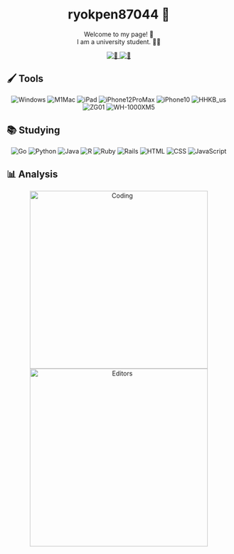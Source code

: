 <div id="header" align="center">
    <div id="introduction">
        <h1>ryokpen87044 🐧</h1>
        <p>
          Welcome to my page! 🫨
          <br>
          I am a university student. 😵‍💫
        </p>
    </div>
    <div id="status">
        <a href="https://github.com/ryokpen87044">
            <img alt="🐧" src="https://github-readme-stats.vercel.app/api?username=ryokpen87044&layout=compact&theme=transparent&hide_border=true&hide=contribs,prs&count_private=true"/>
        </a>
        <a href="https://github.com/ryokpen87044">
            <img alt="🐧" src="https://github-readme-stats.vercel.app/api/top-langs/?username=ryokpen87044&layout=compact&theme=transparent&hide_border=true&count_private=true"/>
        </a>
    </div>
</div>

<div id="body" align="center">
    <div id="tools">
        <h2 align="left">🖌 Tools</h2>
        <p>
            <img alt="Windows" src="https://img.shields.io/badge/windows-13700F%203070super-999999.svg?&style=for-the-badge&logo=windows&logoColor=white"/>
            <img alt="M1Mac" src="https://img.shields.io/badge/machine-M1%20Mac-999999.svg?&style=for-the-badge&logo=apple&logoColor=white"/>
            <img alt="iPad" src="https://img.shields.io/badge/tablet-ipad%209th%20gen-999999.svg?&style=for-the-badge&logo=apple&logoColor=white"/>
            <img alt="iPhone12ProMax" src="https://img.shields.io/badge/phone-iphone%2012%20pro%20max-999999.svg?&style=for-the-badge&logo=apple&logoColor=white"/>
            <img alt="iPhone10" src="https://img.shields.io/badge/phone sub-iphone%20X-999999.svg?&style=for-the-badge&logo=apple&logoColor=white"/>
            <img alt="HHKB_us" src="https://img.shields.io/badge/Keyboard-HHKB%20US-999999.svg?&style=for-the-badge"/>
            <img alt="ZG01" src="https://img.shields.io/badge/audio interface-ZG01-999999.svg?&style=for-the-badge&logo=yamahacorporation&logoColor=white"/>
            <img alt="WH-1000XM5" src="https://img.shields.io/badge/Headphone-WH%201000XM5-999999.svg?&style=for-the-badge&logo=Sony&logoColor=white"/>
        </p>
    </div>
    <div id="studying">
        <h2 align="left">📚 Studying</h2>
        <p>
            <img alt="Go" src="https://img.shields.io/badge/-Go-00ADD8.svg?&style=for-the-badge&logo=Go&logoColor=white"/>
            <img alt="Python" src="https://img.shields.io/badge/-Python-3776AB.svg?&style=for-the-badge&logo=python&logoColor=white"/>
            <img alt="Java" src="https://img.shields.io/badge/-Java-007396.svg?&style=for-the-badge&logo=openjdk&logoColor=white"/>
            <img alt="R" src="https://img.shields.io/badge/-R-276DC3.svg?&style=for-the-badge&logo=r&logoColor=white"/>
            <img alt="Ruby" src="https://img.shields.io/badge/-Ruby-CC342D.svg?&style=for-the-badge&logo=ruby&logoColor=white"/>
            <img alt="Rails" src="https://img.shields.io/badge/-Rails-CC0000.svg?&style=for-the-badge&logo=rubyonrails&logoColor=white"/>
            <img alt="HTML" src="https://img.shields.io/badge/-Html-E34F26.svg?&style=for-the-badge&logo=html5&logoColor=white"/>
            <img alt="CSS" src="https://img.shields.io/badge/-Css-1572B6.svg?&style=for-the-badge&logo=css3&logoColor=white"/>
            <img alt="JavaScript" src="https://img.shields.io/badge/-Javascript-F7DF1E.svg?&style=for-the-badge&logo=javascript&logoColor=white"/>
        </p>
    </div>
    <div id="analysis">
        <h2 align="left">📊 Analysis</h2>
        <p>
            <img alt="Coding" width=400 src="https://wakatime.com/share/@ad185686-94f7-430e-a729-bd477a12173a/a953f926-5fdc-44d6-afc5-861a7e462baf.svg"/>
            <img alt="Editors" width=400 src="https://wakatime.com/share/@ad185686-94f7-430e-a729-bd477a12173a/182548cc-c735-40c0-b29f-0f505c25ec14.svg"/>
        </p>
    </div>
</div>
